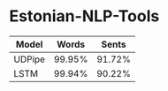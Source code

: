 # Estonian-NLP-Tools

<table>
    <thead>
        <tr>
            <th>Model</th>
            <th>Words</th>
            <th>Sents</th>
        </tr>
    </thead>
    <tbody>
        <tr>
            <td>UDPipe</td>
            <td>99.95%</td>
            <td>91.72%	</td>
        </tr>
        <tr>
            <td>LSTM</td>
            <td>99.94%</td>
            <td>90.22%</td>
        </tr>
    </tbody>
</table>
